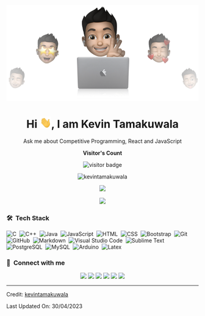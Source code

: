 <p align="center"><img src="cover-thompson.png"></p>
<h1 align="center">Hi <img src="Hi.gif" width="30px">, I am Kevin Tamakuwala </h1>

<p align="center" width="150px">Ask me about Competitive Programming, React and JavaScript</p>

<p align="center"><b>Visitor's Count</b></p>
<p align="center"><img src="https://profile-counter.glitch.me/%7Bkevintamakuwala%7D/count.svg" alt="visitor badge"/></p>


<p align="center"><img src="https://github-readme-statistics-git-master-kevintamakuwala.vercel.app/api?username=kevintamakuwala&count_private=true&show_icons=true&locale=en&theme=chartreuse-dark" alt="kevintamakuwala" width="480"></p>
<p align="center" ><img src="https://github-readme-streak-stats.herokuapp.com?user=kevintamakuwala&count_private=true&theme=chartreuse-dark" width="480"></p>
<p align="center"><img src="https://github-readme-statistics-git-master-kevintamakuwala.vercel.app/api/top-langs/?username=kevintamakuwala&count_private=true&layout=compact&hide=TSQL&theme=chartreuse-dark" width="480"></p>



### 🛠 &nbsp;Tech Stack


![C](https://img.shields.io/badge/-C-05122A?style=flat&logo=C&logoColor=A8B9CC)&nbsp;
![C++](https://img.shields.io/badge/-C++-05122A?style=flat&logo=C%2B%2B&logoColor=00599C)&nbsp;
![Java](https://img.shields.io/badge/-Java-05122A?style=flat&logo=Java&logoColor=FFA518)&nbsp;
![JavaScript](https://img.shields.io/badge/-JavaScript-05122A?style=flat&logo=javascript)&nbsp;
![HTML](https://img.shields.io/badge/-HTML-05122A?style=flat&logo=HTML5)&nbsp;
![CSS](https://img.shields.io/badge/-CSS-05122A?style=flat&logo=CSS3&logoColor=1572B6)&nbsp;
![Bootstrap](https://img.shields.io/badge/-Bootstrap-05122A?style=flat&logo=bootstrap&logoColor=563D7C)&nbsp;
![Git](https://img.shields.io/badge/-Git-05122A?style=flat&logo=git)&nbsp;
![GitHub](https://img.shields.io/badge/-GitHub-05122A?style=flat&logo=github)&nbsp;
![Markdown](https://img.shields.io/badge/-Markdown-05122A?style=flat&logo=markdown)&nbsp;
![Visual Studio Code](https://img.shields.io/badge/-Visual%20Studio%20Code-05122A?style=flat&logo=visual-studio-code&logoColor=007ACC)&nbsp;
![Sublime Text](https://img.shields.io/badge/-Sublime%20Text-05122A?style=flat&logo=sublime-text&logoColor=FF9800)&nbsp;
![PostgreSQL](https://img.shields.io/badge/-PostgreSQL-05122A?style=flat&logo=postgresql&logoColor=336791)&nbsp;
![MySQL](https://img.shields.io/badge/-MySQL-05122A?style=flat&logo=mysql&logoColor=4479A1)&nbsp;
![Arduino](https://img.shields.io/badge/-Arduino-05122A?style=flat&logo=arduino&logoColor=00979D)&nbsp;
![Latex](https://img.shields.io/badge/-Latex-05122A?style=flat&logo=latex&logoColor=008080)&nbsp;

### :link: &nbsp;Connect with me

<p align="center">
<a href="https://kevintamakuwala.netlify.app"><img src="https://img.shields.io/badge/-Portfolio-3423A6?style=for-the-badge&logo=Google-Chrome&logoColor=white"/></a>
<a href="https://github.com/kevintamakuwala"><img src="https://img.shields.io/badge/-Github-000000?style=for-the-badge&logo=Github&logoColor=white"/></a>
<a href="https://linkedin.com/in/kevintamakuwala"><img src="https://img.shields.io/badge/-LinkedIn-0077B5?style=for-the-badge&logo=Linkedin&logoColor=white"/></a>
<a href="mailto:kevintamakuwala16@gmail.com"><img src="https://img.shields.io/badge/-Email-D14836?style=for-the-badge&logo=Gmail&logoColor=white"/></a>
<a href="https://instagram.com/kev.t16"><img src="https://img.shields.io/badge/-Instagram-E4405F?style=for-the-badge&logo=Instagram&logoColor=white"/></a>
<a href="https://www.leetcode.com/kevint16"><img src="https://img.shields.io/badge/-LeetCode-FFA116?style=for-the-badge&logo=leetcode&logoColor=white"/></a>
</p>

---
Credit: [kevintamakuwala](https://github.com/kevintamakuwala)

Last Updated On: 30/04/2023

